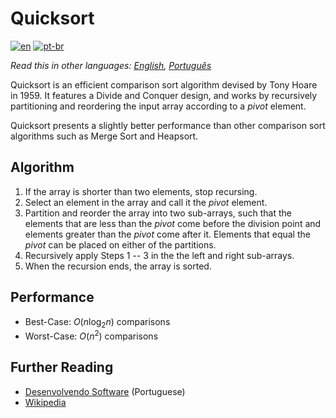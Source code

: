 # Quicksort

[![en](https://img.shields.io/badge/lang-en-red.svg)](./README.md) [![pt-br](https://img.shields.io/badge/lang-pt--br-green.svg)](README.pt-br.md)

_Read this in other languages: [English](README.md), [Português](README.pt-br.md)_

Quicksort is an efficient comparison sort algorithm devised by Tony Hoare in
1959. It features a Divide and Conquer design, and works by recursively
partitioning and reordering the input array according to a _pivot_ element.

Quicksort presents a slightly better performance than other comparison sort
algorithms such as Merge Sort and Heapsort.

## Algorithm

1. If the array is shorter than two elements, stop recursing.
2. Select an element in the array and call it the _pivot_ element.
3. Partition and reorder the array into two sub-arrays, such that the elements
that are less than the _pivot_ come before the division point and elements
greater than the _pivot_ come after it. Elements that equal the _pivot_ can be
placed on either of the partitions.
4. Recursively apply Steps 1 -- 3 in the the left and right sub-arrays.
5. When the recursion ends, the array is sorted.

## Performance

- Best-Case: $O(n \log_2 n)$ comparisons
- Worst-Case: $O(n^2)$ comparisons

## Further Reading

- [Desenvolvendo Software](http://desenvolvendosoftware.com.br/algoritmos/ordenacao/quicksort.html) (Portuguese)
- [Wikipedia](https://en.wikipedia.org/wiki/Quicksort)
